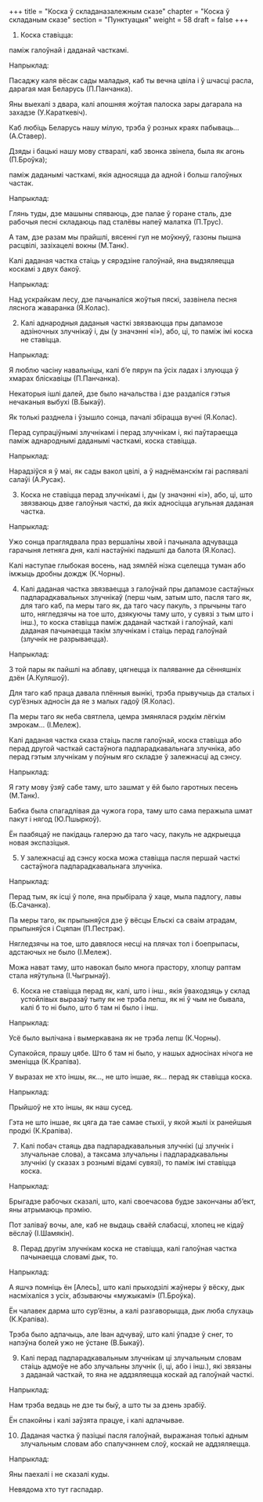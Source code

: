 +++
title = "Коска ў складаназалежным сказе"
chapter = "Коска ў складаным сказе"
section = "Пунктуацыя"
weight = 58
draft = false
+++

1. Коска ставіцца:

паміж галоўнай і даданай часткамі.

 

Напрыклад:

Пасаджу каля вёсак сады маладыя, каб ты вечна цвіла і ў шчасці расла, дарагая мая Беларусь (П.Панчанка).

Яны выехалі з двара, калі апошняя жоўтая палоска зары дагарала на захадзе (У.Караткевіч).

Каб любіць Беларусь нашу мілую, трэба ў розных краях пабываць... (А.Ставер).

Дзяды і бацькі нашу мову стваралі, каб звонка звінела, была як агонь (П.Броўка);

 

паміж даданымі часткамі, якія адносяцца да адной і больш галоўных частак.

 

Напрыклад:

Глянь туды, дзе машыны спяваюць, дзе палае ў горане сталь, дзе рабочыя песні складаюць пад сталёвы напеў малатка (П.Трус).

А там, дзе разам мы прайшлі, вясенні гул не моўкнуў, газоны пышна расцвілі, зазіхацелі вокны (М.Танк).

 

Калі даданая частка стаіць у сярэдзіне галоўнай, яна выдзяляецца коскамі з двух бакоў.

 

Напрыклад:

Над ускрайкам лесу, дзе пачыналіся жоўтыя пяскі, зазвінела песня ляснога жаваранка (Я.Колас).

 

2. Калі аднародныя даданыя часткі звязваюцца пры дапамозе адзіночных злучнікаў і, ды (у значэнні «і»), або, ці, то паміж імі коска не ставіцца.

 

Напрыклад:

Я люблю часіну навальніцы, калі б’е пярун па ўсіх ладах і злуюцца ў хмарах бліскавіцы (П.Панчанка).

Некаторыя ішлі далей, дзе было начальства і дзе раздаліся гэтыя нечаканыя выбухі (В.Быкаў).

Як толькі разднела і ўзышло сонца, пачалі збірацца вучні (Я.Колас).

 

Перад супраціўнымі злучнікамі і перад злучнікам і, які паўтараецца паміж аднароднымі даданымі часткамі, коска ставіцца.

 

Напрыклад:

Нарадзіўся я ў маі, як сады вакол цвілі, а ў наднёманскім гаі распявалі салаўі (А.Русак).

 

3. Коска не ставіцца перад злучнікамі і, ды (у значэнні «і»), або, ці, што звязваюць дзве галоўныя часткі, да якіх адносіцца агульная даданая частка.

 

Напрыклад:

Ужо сонца праглядвала праз вершаліны хвой і пачынала адчувацца гарачыня летняга дня, калі настаўнікі падышлі да балота (Я.Колас).

Калі наступае глыбокая восень, над зямлёй нізка сцелецца туман або імжыць дробны дождж (К.Чорны).

 

4. Калі даданая частка звязваецца з галоўнай пры дапамозе састаўных падпарадкавальных злучнікаў (перш чым, затым што, пасля таго як, для таго каб, па меры таго як, да таго часу пакуль, з прычыны таго што, нягледзячы на тое што, дзякуючы таму што, у сувязі з тым што і інш.), то коска ставіцца паміж даданай часткай і галоўнай, калі даданая пачынаецца такім злучнікам і стаіць перад галоўнай (злучнік не разрываецца).

 

Напрыклад:

З той пары як пайшлі на аблаву, цягнецца іх паляванне да сённяшніх дзён (А.Куляшоў).

Для таго каб праца давала плённыя вынікі, трэба прывучыць да сталых і сур’ёзных адносін да яе з малых гадоў (Я.Колас).

Па меры таго як неба святлела, цемра змянялася рэдкім лёгкім змрокам... (І.Мележ).

 

Калі даданая частка сказа стаіць пасля галоўнай, коска ставіцца або перад другой часткай састаўнога падпарадкавальнага злучніка, або перад гэтым злучнікам у поўным яго складзе ў залежнасці ад сэнсу.

 

Напрыклад:

Я гэту мову ўзяў сабе таму, што зашмат у ёй было гаротных песень (М.Танк).

Бабка была спагадлівая да чужога гора, таму што сама перажыла шмат пакут і нягод (Ю.Пшыркоў).

Ён паабяцаў не пакідаць галерэю да таго часу, пакуль не адкрыецца новая экспазіцыя.

 

5. У залежнасці ад сэнсу коска можа ставіцца пасля першай часткі састаўнога падпарадкавальнага злучніка.

 

Напрыклад:

Перад тым, як ісці ў поле, яна прыбірала ў хаце, мыла падлогу, лавы (Б.Сачанка).

Па меры таго, як прыпыняўся дзе ў вёсцы Ельскі са сваім атрадам, прыпыняўся і Сцяпан (П.Пестрак).

Нягледзячы на тое, што давялося несці на плячах тол і боепрыпасы, адстаючых не было (І.Мележ).

Можа нават таму, што навокал было многа прастору, хлопцу раптам стала няўтульна (І.Чыгрынаў).

 

6. Коска не ставіцца перад як, калі, што і інш., якія ўваходзяць у склад устойлівых выразаў тыпу як не трэба лепш, як ні ў чым не бывала, калі б то ні было, што б там ні было і інш.

 

Напрыклад:

Усё было вылічана і вымеркавана як не трэба лепш (К.Чорны).

Супакойся, прашу цябе. Што б там ні было, у нашых адносінах нічога не зменіцца (К.Крапіва).

 

У выразах не хто іншы, як..., не што іншае, як... перад як ставіцца коска.

 

Напрыклад:

Прыйшоў не хто іншы, як наш сусед.

Гэта не што іншае, як цяга да тае самае стыхіі, у якой жылі іх ранейшыя продкі (К.Крапіва).

 

7. Калі побач стаяць два падпарадкавальныя злучнікі (ці злучнік і злучальнае слова), а таксама злучальны і падпарадкавальны злучнікі (у сказах з рознымі відамі сувязі), то паміж імі ставіцца коска.

 

Напрыклад:

Брыгадзе рабочых сказалі, што, калі своечасова будзе закончаны аб’ект, яны атрымаюць прэмію.

Пот заліваў вочы, але, каб не выдаць сваёй слабасці, хлопец не кідаў вёслаў (І.Шамякін).

 

8. Перад другім злучнікам коска не ставіцца, калі галоўная частка пачынаецца словамі дык, то.

 

Напрыклад:

А яшчэ помніць ён [Алесь], што калі прыходзілі жаўнеры ў вёску, дык насміхаліся з усіх, абзываючы «мужыкамі» (П.Броўка).

Ён чалавек дарма што сур’ёзны, а калі разгаворыцца, дык люба слухаць (К.Крапіва).

Трэба было адпачыць, але Іван адчуваў, што калі ўпадзе ў снег, то напэўна болей ужо не ўстане (В.Быкаў).

 

9. Калі перад падпарадкавальным злучнікам ці злучальным словам стаіць адмоўе не або злучальны злучнік (і, ці, або і інш.), які звязаны з даданай часткай, то яна не аддзяляецца коскай ад галоўнай часткі.

 

Напрыклад:

Нам трэба ведаць не дзе ты быў, а што ты за дзень зрабіў.

Ён спакойны і калі заўзята працуе, і калі адпачывае.

 

10. Даданая частка ў пазіцыі пасля галоўнай, выражаная толькі адным злучальным словам або спалучэннем слоў, коскай не аддзяляецца.

 

Напрыклад:

Яны паехалі і не сказалі куды.

Невядома хто тут гаспадар.

